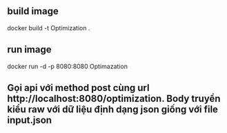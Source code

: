 ## build image

docker build -t Optimization .

## run image

docker run -d -p 8080:8080 Optimazation

## Gọi api với method post cùng url http://localhost:8080/optimization. Body truyền kiểu raw với dữ liệu định dạng json giống với file input.json
